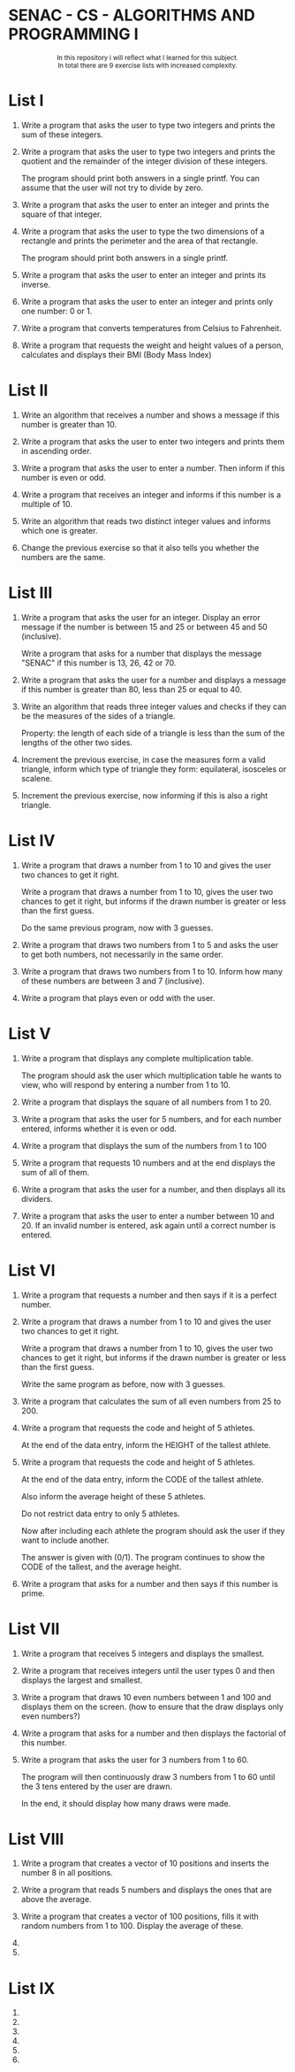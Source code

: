 # SENAC - CS - ALGORITHMS AND PROGRAMMING I

<div align="center">
    <p>
        <sup>
            In this repository i will reflect what I learned for this subject. <br>
            In total there are 9 exercise lists with increased complexity.
        </sup>
    </p>
</div>

#

# List I

1. Write a program that asks the user to type two integers and prints the sum of these integers.

2. Write a program that asks the user to type two integers and prints the quotient and the remainder of the integer division of these integers.

   The program should print both answers in a single printf. You can assume that the user will not try to divide by zero.

3. Write a program that asks the user to enter an integer and prints the square of that integer.

4. Write a program that asks the user to type the two dimensions of a rectangle and prints the perimeter and the area of that rectangle.

   The program should print both answers in a single printf.

5. Write a program that asks the user to enter an integer and prints its inverse.

6. Write a program that asks the user to enter an integer and prints only one number: 0 or 1.

7. Write a program that converts temperatures from Celsius to Fahrenheit.

8. Write a program that requests the weight and height values of a person, calculates and displays their BMI (Body Mass Index)

#

# List II

1. Write an algorithm that receives a number and shows a message if this number is greater than 10.

2. Write a program that asks the user to enter two integers and prints them in ascending order.

3. Write a program that asks the user to enter a number. Then inform if this number is even or odd.

4. Write a program that receives an integer and informs if this number is a multiple of 10.

5. Write an algorithm that reads two distinct integer values and informs which one is greater.

6. Change the previous exercise so that it also tells you whether the numbers are the same.

#

# List III

1. Write a program that asks the user for an integer. Display an error message if the number is between 15 and 25 or between 45 and 50 (inclusive).

   Write a program that asks for a number that displays the message "SENAC" if this number is 13, 26, 42 or 70.

2. Write a program that asks the user for a number and displays a message if this number is greater than 80, less than 25 or equal to 40.

3. Write an algorithm that reads three integer values and checks if they can be the measures of the sides of a triangle.

   Property: the length of each side of a triangle is less than the sum of the lengths of the other two sides.

4. Increment the previous exercise, in case the measures form a valid triangle, inform which type of triangle they form: equilateral, isosceles or scalene.

5. Increment the previous exercise, now informing if this is also a right triangle.

#

# List IV

1. Write a program that draws a number from 1 to 10 and gives the user two chances to get it right.

   Write a program that draws a number from 1 to 10, gives the user two chances to get it right, but informs if the drawn number is greater or less than the first guess.

   Do the same previous program, now with 3 guesses.

2. Write a program that draws two numbers from 1 to 5 and asks the user to get both numbers, not necessarily in the same order.

3. Write a program that draws two numbers from 1 to 10. Inform how many of these numbers are between 3 and 7 (inclusive).

4. Write a program that plays even or odd with the user.

#

# List V

1. Write a program that displays any complete multiplication table.

   The program should ask the user which multiplication table he wants to view, who will respond by entering a number from 1 to 10.

2. Write a program that displays the square of all numbers from 1 to 20.

3. Write a program that asks the user for 5 numbers, and for each number entered, informs whether it is even or odd.

4. Write a program that displays the sum of the numbers from 1 to 100

5. Write a program that requests 10 numbers and at the end displays the sum of all of them.

6. Write a program that asks the user for a number, and then displays all its dividers.

7. Write a program that asks the user to enter a number between 10 and 20. If an invalid number is entered, ask again until a correct number is entered.

#

# List VI

1. Write a program that requests a number and then says if it is a perfect number.

2. Write a program that draws a number from 1 to 10 and gives the user two chances to get it right.

   Write a program that draws a number from 1 to 10, gives the user two chances to get it right, but informs if the drawn number is greater or less than the first guess.

   Write the same program as before, now with 3 guesses.

3. Write a program that calculates the sum of all even numbers from 25 to 200.

4. Write a program that requests the code and height of 5 athletes.

   At the end of the data entry, inform the HEIGHT of the tallest athlete.

5. Write a program that requests the code and height of 5 athletes.

   At the end of the data entry, inform the CODE of the tallest athlete.

   Also inform the average height of these 5 athletes.

   Do not restrict data entry to only 5 athletes.

   Now after including each athlete the program should ask the user if they want to include another.

   The answer is given with (0/1). The program continues to show the CODE of the tallest, and the average height.

6. Write a program that asks for a number and then says if this number is prime.

#

# List VII

1. Write a program that receives 5 integers and displays the smallest.

2. Write a program that receives integers until the user types 0 and then displays the largest and smallest.

3. Write a program that draws 10 even numbers between 1 and 100 and displays them on the screen. (how to ensure that the draw displays only even numbers?)

4. Write a program that asks for a number and then displays the factorial of this number.

5. Write a program that asks the user for 3 numbers from 1 to 60.

   The program will then continuously draw 3 numbers from 1 to 60 until the 3 tens entered by the user are drawn.

   In the end, it should display how many draws were made.

#

# List VIII

1. Write a program that creates a vector of 10 positions and inserts the number 8 in all positions.

2. Write a program that reads 5 numbers and displays the ones that are above the average.

3. Write a program that creates a vector of 100 positions, fills it with random numbers from 1 to 100. Display the average of these.

4. 

5. 

#

# List IX

1. 

2. 

3. 

4. 

5. 

6. 

#
